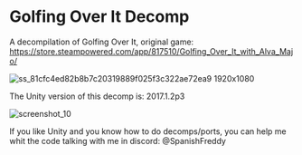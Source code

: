 # Golfing Over It Decomp
A decompilation of Golfing Over It, original game: https://store.steampowered.com/app/817510/Golfing_Over_It_with_Alva_Majo/

![ss_81cfc4ed82b8b7c20319889f025f3c322ae72ea9 1920x1080](https://github.com/SpanishFreddy/Golfing-Over-It-Decomp/assets/121837347/329936e8-822b-447c-9c60-74c89dfd454f)

The Unity version of this decomp is: 2017.1.2p3

![screenshot_10](https://github.com/SpanishFreddy/Golfing-Over-It-Decomp/assets/121837347/5af73082-827b-4ffd-815f-49719e846d72)

If you like Unity and you know how to do decomps/ports, you can help me whit the code talking with me in discord: @SpanishFreddy
